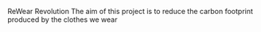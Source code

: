 ReWear Revolution
The aim of this project is to reduce the carbon footprint produced by the clothes we wear
